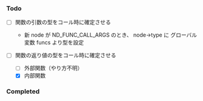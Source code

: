 ### Todo

-   [ ] 関数の引数の型をコール時に確定させる

    -   新 node が ND_FUNC_CALL_ARGS のとき、
        node->type に グローバル変数 funcs より型を設定

-   [ ] 関数の返り値の型をコール時に確定させる
    -   [ ] 外部関数（やり方不明）
    -   [x] 内部関数

### Completed
